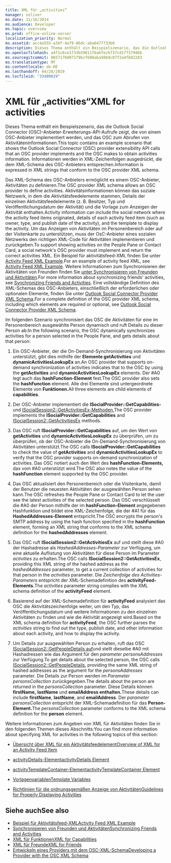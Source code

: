 ```yaml
---
title: XML für „activities“
manager: soliver
ms.date: 11/16/2014
ms.audience: Developer
ms.topic: overview
ms.prod: office-online-server
localization_priority: Normal
ms.assetid: acc4a555-a3bf-4a79-86dc-aba6477733b8
description: Dieses Thema enthält ein Beispielszenario, das die Outlook Social Connector (OSC)-Anbieter-Erweiterungs-API-Aufrufe zeigt, die von einem OSC-Anbieter implementiert werden, und das OSC zum Abrufen von Aktivitäteninformationen. Informationen werden in XML-Zeichenfolgen ausgedrückt, die dem XML-Schema des OSC-Anbieters entsprechen.
ms.openlocfilehash: a4f1c6ce1f33b59811f6a6fecb737cd1f737946b
ms.sourcegitcommit: 8657170d071f9bcf680aba50b9c07f2a4fb82283
ms.translationtype: MT
ms.contentlocale: de-DE
ms.lasthandoff: 04/28/2019
ms.locfileid: "33409629"
---
```

# <a name="xml-for-activities"></a><span data-ttu-id="eea14-104">XML für „activities“</span><span class="sxs-lookup"><span data-stu-id="eea14-104">XML for activities</span></span>

<span data-ttu-id="eea14-105">Dieses Thema enthält ein Beispielszenario, das die Outlook Social Connector (OSC)-Anbieter-Erweiterungs-API-Aufrufe zeigt, die von einem OSC-Anbieter implementiert werden, und das OSC zum Abrufen von Aktivitäteninformationen.</span><span class="sxs-lookup"><span data-stu-id="eea14-105">This topic contains an example scenario that shows the Outlook Social Connector (OSC) provider extensibility API calls that an OSC provider implements and the OSC makes to obtain activities information.</span></span> <span data-ttu-id="eea14-106">Informationen werden in XML-Zeichenfolgen ausgedrückt, die dem XML-Schema des OSC-Anbieters entsprechen.</span><span class="sxs-lookup"><span data-stu-id="eea14-106">Information is expressed in XML strings that conform to the OSC provider XML schema.</span></span>
  
<span data-ttu-id="eea14-107">Das XML-Schema des OSC-Anbieters ermöglicht es einem OSC-Anbieter, Aktivitäten zu definieren.</span><span class="sxs-lookup"><span data-stu-id="eea14-107">The OSC provider XML schema allows an OSC provider to define activities.</span></span> <span data-ttu-id="eea14-108">Aktivitätsinformationen können das soziale Netzwerk, in dem die Aktivitätsfeedelemente stammen, Details der einzelnen Aktivitätsfeedelemente (z. B. Besitzer, Typ und Veröffentlichungsdatum der Aktivität) und die Vorlage zum Anzeigen der Aktivität enthalten.</span><span class="sxs-lookup"><span data-stu-id="eea14-108">Activity information can include the social network where the activity feed items originated, details of each activity feed item (such as owner, type, and publish date of the activity), and the template to display the activity.</span></span> <span data-ttu-id="eea14-109">Um das Anzeigen von Aktivitäten im Personenbereich oder auf der Visitenkarte zu unterstützen, muss der OsC-Anbieter eines sozialen Netzwerks den richtigen XML-Code für Aktivitäten implementieren und zurückgeben.</span><span class="sxs-lookup"><span data-stu-id="eea14-109">To support showing activities on the People Pane or Contact Card, a social network's OSC provider must implement and return the correct activities XML.</span></span> <span data-ttu-id="eea14-110">Ein Beispiel für aktivitätsfeed-XML finden Sie unter [Activity Feed XML Example](activity-feed-xml-example.md).</span><span class="sxs-lookup"><span data-stu-id="eea14-110">For an example of activity feed XML, see [Activity Feed XML Example](activity-feed-xml-example.md).</span></span> <span data-ttu-id="eea14-111">Weitere Informationen zum Synchronisieren der Aktivitäten von Freunden finden Sie [unter Synchronisieren von Freunden und Aktivitäten](synchronizing-friends-and-activities.md).</span><span class="sxs-lookup"><span data-stu-id="eea14-111">For more information about synchronizing friends' activities, see [Synchronizing Friends and Activities](synchronizing-friends-and-activities.md).</span></span> <span data-ttu-id="eea14-112">Eine vollständige Definition des XML-Schemas des OSC-Anbieters, einschließlich der erforderlichen oder optionalen Elemente, finden Sie unter [Outlook Social Connector Provider XML Schema](outlook-social-connector-provider-xml-schema.md).</span><span class="sxs-lookup"><span data-stu-id="eea14-112">For a complete definition of the OSC provider XML schema, including which elements are required or optional, see [Outlook Social Connector Provider XML Schema](outlook-social-connector-provider-xml-schema.md).</span></span> 
  
<span data-ttu-id="eea14-113">Im folgenden Szenario synchronisiert das OSC die Aktivitäten für eine im Personenbereich ausgewählte Person dynamisch und ruft Details zu dieser Person ab:</span><span class="sxs-lookup"><span data-stu-id="eea14-113">In the following scenario, the OSC dynamically synchronizes activities for a person selected in the People Pane, and gets details about that person:</span></span>
  
1. <span data-ttu-id="eea14-114">Ein OSC-Anbieter, der die On-Demand-Synchronisierung von Aktivitäten unterstützt, gibt dies mithilfe der **Elemente getActivities** und **dynamicActivitiesLookupEx** an.</span><span class="sxs-lookup"><span data-stu-id="eea14-114">An OSC provider that supports on-demand synchronization of activities indicates that to the OSC by using the **getActivities** and **dynamicActivitiesLookupEx** elements.</span></span> <span data-ttu-id="eea14-115">Der #A0 legt auch das **hashFunction-Element** fest.</span><span class="sxs-lookup"><span data-stu-id="eea14-115">The OSC provider also sets the **hashFunction** element.</span></span> <span data-ttu-id="eea14-116">Alle drei Elemente sind untergeordnete Elemente von **Funktionen.**</span><span class="sxs-lookup"><span data-stu-id="eea14-116">All three elements are child elements of **capabilities**.</span></span> 
    
2. <span data-ttu-id="eea14-117">Der OSC-Anbieter implementiert die **ISocialProvider::GetCapabilities-** und [ISocialSession2::GetActivitiesEx-Methoden.](isocialsession2-getactivitiesex.md)</span><span class="sxs-lookup"><span data-stu-id="eea14-117">The OSC provider implements the **ISocialProvider::GetCapabilities** and [ISocialSession2::GetActivitiesEx](isocialsession2-getactivitiesex.md) methods.</span></span> 
    
3. <span data-ttu-id="eea14-118">Das OSC ruft **ISocialProvider::GetCapabilities** auf, um den Wert von **getActivities** und **dynamicActivitiesLookupEx** zu überprüfen, um zu überprüfen, ob der OSC-Anbieter die On-Demand-Synchronisierung von Aktivitäten unterstützt.</span><span class="sxs-lookup"><span data-stu-id="eea14-118">The OSC calls **ISocialProvider::GetCapabilities** to check the value of **getActivities** and **dynamicActivitiesLookupEx** to verify that the OSC provider supports on-demand synchronization of activities.</span></span> <span data-ttu-id="eea14-119">Das OSC notiert auch den Wert des **hashFunction-Elements,** das vom #A0 unterstützt wird.</span><span class="sxs-lookup"><span data-stu-id="eea14-119">The OSC also notes the value of the **hashFunction** element supported by the OSC provider.</span></span> 
    
4. <span data-ttu-id="eea14-120">Das OSC aktualisiert den Personenbereich oder die Visitenkarte, damit der Benutzer die neuesten Aktivitäten der ausgewählten Person sehen kann.</span><span class="sxs-lookup"><span data-stu-id="eea14-120">The OSC refreshes the People Pane or Contact Card to let the user see the latest activities of the selected person.</span></span> <span data-ttu-id="eea14-121">Das OSC verschlüsselt die #A0 der Person mithilfe der im **hashFunction-Element** angegebenen Hashfunktion und bildet eine XML-Zeichenfolge, die der #A1 für das **HashedAddresses-Element** entspricht.</span><span class="sxs-lookup"><span data-stu-id="eea14-121">The OSC encrypts the person's SMTP address by using the hash function specified in the **hashFunction** element, forming an XML string that conforms to the XML schema definition for the **hashedAddresses** element.</span></span> 
    
5. <span data-ttu-id="eea14-122">Das OSC ruft **ISocialSession2::GetActivitiesEx** auf und stellt diese #A0 der Hashadresse als  _HashedAddresses-Parameter_ zur Verfügung, um eine aktuelle Auflistung von Aktivitäten für diese Person im Parameter  _activities_ zu erhalten.</span><span class="sxs-lookup"><span data-stu-id="eea14-122">The OSC calls **ISocialSession2::GetActivitiesEx**, providing this XML string of the hashed address as the  _hashedAddresses_ parameter, to get a current collection of activities for that person in the  _activities_ parameter.</span></span> <span data-ttu-id="eea14-123">Die _Zeichenfolge des Activities-Parameters_ entspricht der XML-Schemadefinition des **activityFeed-Elements.**</span><span class="sxs-lookup"><span data-stu-id="eea14-123">The  _activities_ parameter string complies with the XML schema definition of the **activityFeed** element.</span></span> 
    
6. <span data-ttu-id="eea14-124">Basierend auf der XML-Schemadefinition für **activityFeed** analysiert  das OSC die Aktivitätszeichenfolge weiter, um den Typ, das Veröffentlichungsdatum und weitere Informationen zu den einzelnen Aktivitäten zu finden und wie die Aktivität angezeigt wird.</span><span class="sxs-lookup"><span data-stu-id="eea14-124">Based on the XML schema definition for **activityFeed**, the OSC further parses the  _activities_ string to find out the type, publish date, and other information about each activity, and how to display the activity.</span></span> 
    
7. <span data-ttu-id="eea14-125">Um Details zur ausgewählten Person zu erhalten, ruft das OSC [ISocialSession2::GetPeopleDetails auf](isocialsession2-getpeopledetails.md)und stellt dieselbe #A0 mit Hashadressen wie das Argument für den  _parameter personsAddresses_ zur Verfügung.</span><span class="sxs-lookup"><span data-stu-id="eea14-125">To get details about the selected person, the OSC calls [ISocialSession2::GetPeopleDetails](isocialsession2-getpeopledetails.md), providing the same XML string of hashed addresses as the argument for the  _personsAddresses_ parameter.</span></span> <span data-ttu-id="eea14-126">Die Details zur Person werden im  _Parameter personsCollection_ zurückgegeben.</span><span class="sxs-lookup"><span data-stu-id="eea14-126">The details about the person are returned in the  _personsCollection_ parameter.</span></span> <span data-ttu-id="eea14-127">Diese Details können **firstName,** **lastName** und **emailAddress enthalten.**</span><span class="sxs-lookup"><span data-stu-id="eea14-127">These details can include **firstName**, **lastName**, and **emailAddress**.</span></span> <span data-ttu-id="eea14-128">Der _parameter personsCollection_ entspricht der XML-Schemadefinition für das **Person-Element.**</span><span class="sxs-lookup"><span data-stu-id="eea14-128">The  _personsCollection_ parameter conforms to the XML schema definition for the **person** element.</span></span> 
    
<span data-ttu-id="eea14-129">Weitere Informationen zum Angeben von XML für Aktivitäten finden Sie in den folgenden Themen dieses Abschnitts:</span><span class="sxs-lookup"><span data-stu-id="eea14-129">You can find more information about specifying XML for activities in the following topics of this section:</span></span>
  
- [<span data-ttu-id="eea14-130">Übersicht über XML für ein Aktivitätsfeedelement</span><span class="sxs-lookup"><span data-stu-id="eea14-130">Overview of XML for an Activity Feed Item</span></span>](overview-of-xml-for-an-activity-feed-item.md)
    
- [<span data-ttu-id="eea14-131">activityDetails-Element</span><span class="sxs-lookup"><span data-stu-id="eea14-131">activityDetails Element</span></span>](activitydetails-element.md)
    
- [<span data-ttu-id="eea14-132">activityTemplateContainer-Element</span><span class="sxs-lookup"><span data-stu-id="eea14-132">activityTemplateContainer Element</span></span>](activitytemplatecontainer-element.md)
    
- [<span data-ttu-id="eea14-133">Vorlagenvariablen</span><span class="sxs-lookup"><span data-stu-id="eea14-133">Template Variables</span></span>](template-variables.md)
    
- [<span data-ttu-id="eea14-134">Richtlinien für die ordnungsgemäßen Anzeige von Aktivitäten</span><span class="sxs-lookup"><span data-stu-id="eea14-134">Guidelines for Properly Displaying Activities</span></span>](guidelines-for-properly-displaying-activities.md)
    
## <a name="see-also"></a><span data-ttu-id="eea14-135">Siehe auch</span><span class="sxs-lookup"><span data-stu-id="eea14-135">See also</span></span>

- [<span data-ttu-id="eea14-136">Beispiel für Aktivitätsfeed-XML</span><span class="sxs-lookup"><span data-stu-id="eea14-136">Activity Feed XML Example</span></span>](activity-feed-xml-example.md)  
- [<span data-ttu-id="eea14-137">Synchronisieren von Freunden und Aktivitäten</span><span class="sxs-lookup"><span data-stu-id="eea14-137">Synchronizing Friends and Activities</span></span>](synchronizing-friends-and-activities.md) 
- [<span data-ttu-id="eea14-138">XML für Funktionen</span><span class="sxs-lookup"><span data-stu-id="eea14-138">XML for Capabilities</span></span>](xml-for-capabilities.md)  
- [<span data-ttu-id="eea14-139">XML für Freunde</span><span class="sxs-lookup"><span data-stu-id="eea14-139">XML for Friends</span></span>](xml-for-friends.md)
- [<span data-ttu-id="eea14-140">Entwickeln eines Providers mit dem OSC-XML-Schema</span><span class="sxs-lookup"><span data-stu-id="eea14-140">Developing a Provider with the OSC XML Schema</span></span>](developing-a-provider-with-the-osc-xml-schema.md)

